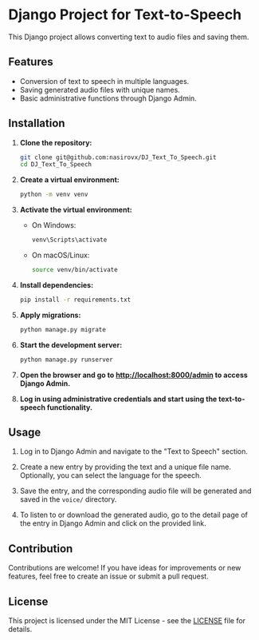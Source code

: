 # Django Project for Text-to-Speech 
  
This Django project allows converting text to audio files and saving them.   

## Features

- Conversion of text to speech in multiple languages.
- Saving generated audio files with unique names. 
- Basic administrative functions through Django Admin.
 
## Installation

1. **Clone the repository:**

    ```bash
    git clone git@github.com:nasirovx/DJ_Text_To_Speech.git
    cd DJ_Text_To_Speech
    ```

2. **Create a virtual environment:**

    ```bash
    python -m venv venv
    ```

3. **Activate the virtual environment:**

    - On Windows:

        ```bash
        venv\Scripts\activate
        ```

    - On macOS/Linux:

        ```bash
        source venv/bin/activate
        ```

4. **Install dependencies:**

    ```bash
    pip install -r requirements.txt
    ```

5. **Apply migrations:**

    ```bash
    python manage.py migrate
    ```

6. **Start the development server:**

    ```bash
    python manage.py runserver
    ```

7. **Open the browser and go to [http://localhost:8000/admin](http://localhost:8000/admin) to access Django Admin.**

8. **Log in using administrative credentials and start using the text-to-speech functionality.**

## Usage

1. Log in to Django Admin and navigate to the "Text to Speech" section.

2. Create a new entry by providing the text and a unique file name. Optionally, you can select the language for the speech.

3. Save the entry, and the corresponding audio file will be generated and saved in the `voice/` directory.

4. To listen to or download the generated audio, go to the detail page of the entry in Django Admin and click on the provided link.

## Contribution

Contributions are welcome! If you have ideas for improvements or new features, feel free to create an issue or submit a pull request.

## License

This project is licensed under the MIT License - see the [LICENSE](LICENSE) file for details.
